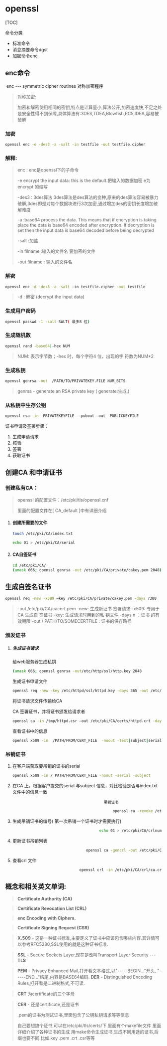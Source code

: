 # openssl

[TOC]

命令分类

- 标准命令
- 消息摘要命令dgst
- 加密命令enc


## enc命令

​	enc  ---  symmetric cipher routines 对称加密程序

> 对称加密:
>
> 加密和解密使用相同的密钥,特点是计算量小,算法公开,加密速度快,不足之处是安全性得不到保障,具体算法有:3DES,TDEA,Blowfish,RC5,IDEA,容易被破解

### 加密

```bash
openssl enc -e -des3 -a -salt -in testfile -out testfile.cipher
```

### 解释:

> enc : enc是openssl下的子命令
>
> -e  encrypt the input data: this is the default.把输入的数据加密  e为encrypt 					的缩写
>
> -des3 : 3des算法 3des算法是des算法的变种,原来的des算法容易被暴力破解,3des即是对每个数据块进行3次加密,通过增加des的密钥长度增加破解难度
>
> -a  :base64 process the data. This means that if encryption is taking place the data is base64 encoded after encryption. If decryption is set then the input data is base64 decoded before being decrypted
>
> -salt :加盐  
>
> -in filname :输入的文件名  要加密的文件
>
> -out filname : 输入的文件名 

### 解密

```bash
openssl enc -d -des3 -a -salt –in testfile.cipher -out testfile
```

> -d : 解密 (decrypt the input data)

### 生成用户密码

```bash
openssl passwd -1 -salt SALT( 最多8 位)
```

### 生成随机数

```bash
openssl rand -base64|-hex NUM
```

> NUM:  表示字节数；-hex 时，每个字符4 位，出现的字
> 符数为NUM*2

### 生成私钥

```bash
openssl genrsa -out  /PATH/TO/PRIVATEKEY.FILE NUM_BITS
```

> genrsa - generate an RSA private key  ( generate:生成,)

### 从私钥中生存公钥

```bash
openssl rsa -in  PRIVATEKEYFILE  –pubout –out  PUBLICKEYFILE
```

证书申请及签署步骤：

1. 生成申请请求
2. 核验
3. 签署
4. 获取证书

## 创建CA 和申请证书

### 创建私有CA：

> openssl 的配置文件：/etc/pki/tls/openssl.cnf
>
> 里面的配置文件在[ CA_default ]中有详细介绍

1. #### 创建所需要的文件

   ```bash
   touch /etc/pki/CA/index.txt
   ```

   ```bash
   echo 01 > /etc/pki/CA/serial
   ```

2. #### CA自签证书

   ```bash
   cd /etc/pki/CA/
   (umask 066; openssl genrsa -out /etc/pki/CA/private/cakey.pem 2048)
   ```

## 生成自签名证书

```bash
openssl req -new -x509 –key /etc/pki/CA/private/cakey.pem -days 7300
```
   > -out /etc/pki/CA/cacert.pem
   > -new:  生成新证书 签署请求
   > -x509:  专用于CA 生成自 签证书
   > -key:  生成请求时用到的私 钥文件
   > -days n ：证书 的有效期限
   > -out / PATH/TO/SOMECERTFILE :  证书的保存路径

### 颁发证书

1. ##### 生成证书请求

   给web服务器生成私钥

   ```bash
   (umask 066; openssl genrsa -out/etc/http/ssl/http.key 2048
   ```

   生成证书申请文件

   ```bash
   openssl req -new -key /etc/httpd/ssl/httpd.key -days 365 -out /etc/httpd/ssl/httpd.csr
   ```

   将证书请求文件传输给CA

   CA 签署证书，并将证书颁发给请求者

   ```bash
   openssl ca -in /tmp/httpd.csr –out /etc/pki/CA/certs/httpd.crt -days 365
   ```
   查看证书中的信息

   ```bash
   openssl x509 -in  /PATH/FROM/CERT_FILE  -noout -text|subject|serial|dates
   ```


### 吊销证书

1.    在客户端获取要吊销的证书的serial

      ```bash
      openssl x509 -in / PATH/FROM/CERT_FILE -noout -serial -subject
      ```

2.    在CA 上，根据客户提交的serial 与subject 信息，对比检验是否与index.txt 文件中的信息一致

                                                   吊销证书

      ```bash
                                                   openssl ca -revoke /etc/pki/CA/newcerts/SERIAL .pem
      ```

3.    生成吊销证书的编号( 第一次吊销一个证书时才需要执行)

      ```bash
                                             echo 01 > /etc/pki/CA/crlnumber
      ```

4.    更新证书吊销列表

      ```bash
                                       openssl ca -gencrl -out /etc/pki/CA/crl/ca.crl
      ```

5.    查看crl 文件

      ```bash
                                    openssl crl -in /etc/pki/CA/crl/ca.crl -noout -text
      ```

## 概念和相关英文单词:

> **Certificate Authority (CA)**

>  **Certificate Revocation List (CRL)**

> **enc  Encoding with Ciphers.**

> **Certificate Signing Request (CSR)**

> **X.509** - 这是一种证书标准,主要定义了证书中应该包含哪些内容.其详情可以参考RFC5280,SSL使用的就是这种证书标准.

> **SSL** - Secure Sockets Layer,现在是改叫Transport Layer Security ---**TLS**

> **PEM** - Privacy Enhanced Mail,打开看文本格式,以"-----BEGIN..."开头, "-----END..."结尾,内容是BASE64编码.
> **DER** - Distinguished Encoding Rules,打开看是二进制格式,不可读.

>  **CRT**  为certificate的三个字母

 > **CER** - 还是certificate,还是证书
 >
 > .pem的证书为测试证书,里面包含了公钥私钥请求等等信息
 >
 > 自己要想搞个证书,可以在/etc/pki/tls/certs/下    里面有个makefile文件 里面详细介绍了各种证书的生成  用make命令生成证书,生成不同用途的证书,后缀也要不同.比如.key .pem .crt .csr等等












